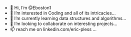 - 👋 Hi, I’m @Eboston1
- 👀 I’m interested in Coding and all of its intricacies...
- 🌱 I’m currently learning data structures and algorithms...
- 💞️ I’m looking to collaborate on interesting projects...
- 📫 reach me on linkedin.com/eric-pless  ...

<!---
Eboston1/Eboston1 is a ✨ special ✨ repository because its `README.md` (this file) appears on your GitHub profile.
You can click the Preview link to take a look at your changes.
--->
